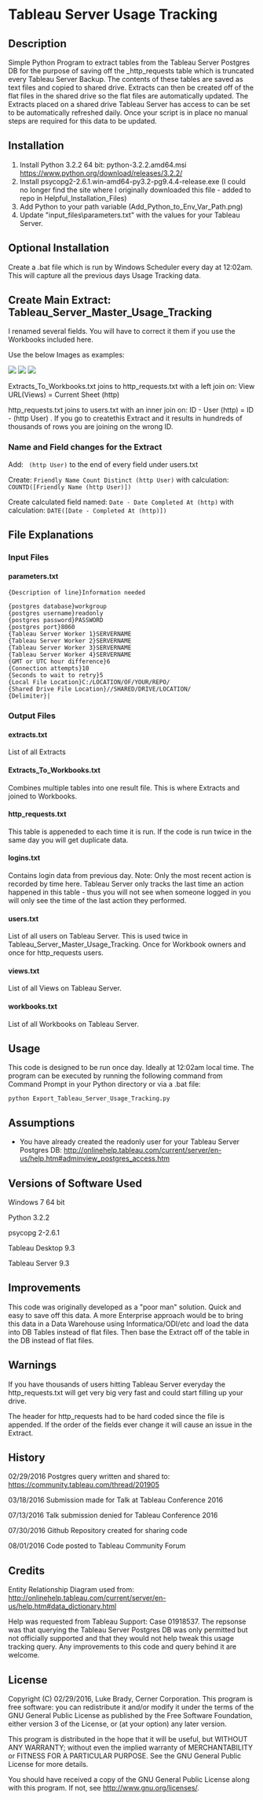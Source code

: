 # Tableau Server Usage Tracking
## Description
Simple Python Program to extract tables from the Tableau Server Postgres DB for the purpose of saving off the _http_requests table which is truncated every Tableau Server Backup.  The contents of these tables are saved as text files and copied to shared drive.  Extracts can then be created off of the flat files in the shared drive so the flat files are automatically updated.  The Extracts placed on a shared drive Tableau Server has access to can be set to be automatically refreshed daily.  Once your script is in place no manual steps are required for this data to be updated.
## Installation
1. Install Python 3.2.2 64 bit: python-3.2.2.amd64.msi https://www.python.org/download/releases/3.2.2/
2. Install psycopg2-2.6.1.win-amd64-py3.2-pg9.4.4-release.exe (I could no longer find the site where I originally downloaded this file - added to repo in Helpful_Installation_Files)
3. Add Python to your path variable (Add_Python_to_Env_Var_Path.png)
4. Update "input_files\parameters.txt" with the values for your Tableau Server.

## Optional Installation
Create a .bat file which is run by Windows Scheduler every day at 12:02am.  This will capture all the previous days Usage Tracking data.

## Create Main Extract: Tableau_Server_Master_Usage_Tracking
I renamed several fields.  You will have to correct it them if you use the Workbooks included here.

Use the below Images as examples:

<img src="https://github.com/isajediknight/Tableau-Server-Usage-Tracking/blob/master/Helpful_Installation_Files/Tableau_Server_Master_Usage_Tracking_Extract_1.png" />
<img src="https://github.com/isajediknight/Tableau-Server-Usage-Tracking/blob/master/Helpful_Installation_Files/Tableau_Server_Master_Usage_Tracking_Extract_2.png" />
<img src="https://github.com/isajediknight/Tableau-Server-Usage-Tracking/blob/master/Helpful_Installation_Files/Tableau_Server_Master_Usage_Tracking_Extract_3.png" />

Extracts_To_Workbooks.txt joins to http_requests.txt with a left join on: View URL(Views) = Current Sheet (http)

http_requests.txt joins to users.txt with an inner join on: ID - User (http) = ID - (http User) .  If you go to createthis Extract and it results in hundreds of thousands of rows you are joining on the wrong ID.

### Name and Field changes for the Extract

Add: ``` (http User)``` to the end of every field under users.txt

Create: ```Friendly Name Count Distinct (http User)``` with calculation: ```COUNTD([Friendly Name (http User)])```

Create calculated field named: ```Date - Date Completed At (http)``` with calculation: ```DATE([Date - Completed At (http)])```

## File Explanations
### Input Files
#### parameters.txt
```
{Description of line}Information needed
```

```
{postgres database}workgroup
{postgres username}readonly
{postgres password}PASSWORD
{postgres port}8060
{Tableau Server Worker 1}SERVERNAME
{Tableau Server Worker 2}SERVERNAME
{Tableau Server Worker 3}SERVERNAME
{Tableau Server Worker 4}SERVERNAME
{GMT or UTC hour difference}6
{Connection attempts}10
{Seconds to wait to retry}5
{Local File Location}C:/LOCATION/OF/YOUR/REPO/
{Shared Drive File Location}//SHARED/DRIVE/LOCATION/
{Delimiter}|
```

### Output Files
#### extracts.txt
List of all Extracts

#### Extracts_To_Workbooks.txt
Combines multiple tables into one result file.  This is where Extracts and joined to Workbooks.

#### http_requests.txt
This table is appeneded to each time it is run.  If the code is run twice in the same day you will get duplicate data.

#### logins.txt
Contains login data from previous day.  Note: Only the most recent action is recorded by time here.  Tableau Server only tracks the last time an action happened in this table - thus you will not see when someone logged in you will only see the time of the last action they performed.

#### users.txt
List of all users on Tableau Server.  This is used twice in Tableau_Server_Master_Usage_Tracking.  Once for Workbook owners and once for http_requests users.

#### views.txt
List of all Views on Tableau Server.

#### workbooks.txt
List of all Workbooks on Tableau Server.

## Usage
This code is designed to be run once day.  Ideally at 12:02am local time.  The program can be executed by running the following command from Command Prompt in your Python directory or via a .bat file:
```
python Export_Tableau_Server_Usage_Tracking.py
```

## Assumptions
* You have already created the readonly user for your Tableau Server Postgres DB: http://onlinehelp.tableau.com/current/server/en-us/help.htm#adminview_postgres_access.htm

## Versions of Software Used

Windows 7 64 bit

Python 3.2.2

psycopg 2-2.6.1

Tableau Desktop 9.3

Tableau Server 9.3

## Improvements
This code was originally developed as a "poor man" solution.  Quick and easy to save off this data.  A more Enterprise approach would be to bring this data in a Data Warehouse using Informatica/ODI/etc and load the data into DB Tables instead of flat files.  Then base the Extract off of the table in the DB instead of flat files.

## Warnings
If you have thousands of users hitting Tableau Server everyday the http_requests.txt will get very big very fast and could start filling up your drive.

The header for http_requests had to be hard coded since the file is appended.  If the order of the fields ever change it will cause an issue in the Extract.

## History
02/29/2016 Postgres query written and shared to: https://community.tableau.com/thread/201905

03/18/2016 Submission made for Talk at Tableau Conference 2016

07/13/2016 Talk submission denied for Tableau Conference 2016

07/30/2016 Github Repository created for sharing code

08/01/2016 Code posted to Tableau Community Forum

## Credits
Entity Relationship Diagram used from: http://onlinehelp.tableau.com/current/server/en-us/help.htm#data_dictionary.html

Help was requested from Tableau Support: Case 01918537.  The repsonse was that querying the Tableau Server Postgres DB was only permitted but not officially supported and that they would not help tweak this usage tracking query.  Any improvements to this code and query behind it are welcome.

## License
Copyright (C) 02/29/2016, Luke Brady, Cerner Corporation. This program is free software: you can redistribute it and/or modify it under the terms of the GNU General Public License as published by the Free Software Foundation, either version 3 of the License, or (at your option) any later version.

This program is distributed in the hope that it will be useful, but WITHOUT ANY WARRANTY; without even the implied warranty of MERCHANTABILITY or FITNESS FOR A PARTICULAR PURPOSE.  See the GNU General Public License for more details.

You should have received a copy of the GNU General Public License along with this program.  If not, see <http://www.gnu.org/licenses/>.
